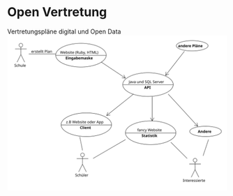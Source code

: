 # Open Vertretung
Vertretungspläne digital und Open Data
![overview](https://github.com/Jugendhackt/OpenVertretung/blob/master/Planing/Komponenten.svg "Überblick")
